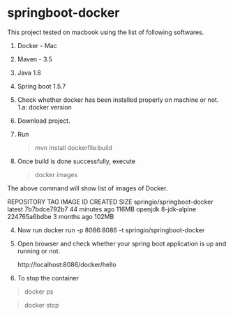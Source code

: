 # springboot-docker

This project tested on macbook using the list of following softwares.
 1. Docker - Mac
 2. Maven - 3.5
 3. Java 1.8
 4. Spring boot 1.5.7
 
 1. Check whether docker has been installed properly on machine or not.
   1.a: docker version
 1. Download project.
 2. Run
    >mvn install dockerfile:build
 3. Once build is done successfully, execute
    >docker images
    
   The above command will show list of images of Docker.
   
   
  REPOSITORY                   TAG                  IMAGE ID            CREATED             SIZE
  springio/springboot-docker    latest                7b7bdce792b7        44 minutes ago      116MB
  openjdk                       8-jdk-alpine         224765a6bdbe        3 months ago        102MB
  
 4. Now run 
   docker run -p 8086:8086 -t springio/springboot-docker
   
 5. Open browser and check whether your spring boot application is up and running or not.
 
    http://localhost:8086/docker/hello
    
 6. To stop the container
  > docker ps
  
  > docker stop <container id of springboot-docker>
    
 
